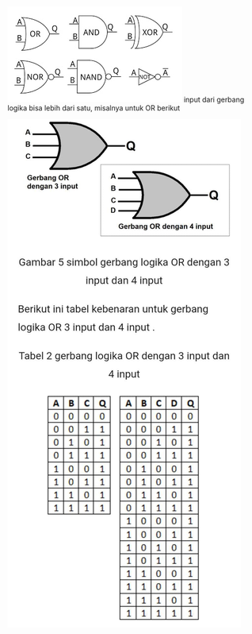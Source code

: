 ![Jenis-jenis-Gerbang-Logika-Digital.jpg](../../../../_resources/Jenis-jenis-Gerbang-Logika-Digital.jpg)
input dari gerbang logika bisa lebih dari satu, misalnya untuk OR berikut

![WhatsApp Image 2024-03-13 at 11.19.22.jpeg](../../../../_resources/WhatsApp%20Image%202024-03-13%20at%2011.19.22.jpeg)

